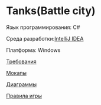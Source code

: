 # Tanks(Battle city)

Язык программирования: С#

Среда разработки:[IntelliJ IDEA](https://www.jetbrains.com/idea/download/#section=windows)

Платформа: Windows

[Требования](https://github.com/Skuuukaaa/Tanks/blob/master/%D0%94%D0%BE%D0%BA%D1%83%D0%BC%D0%B5%D0%BD%D1%82%D1%8B/%D0%A2%D1%80%D0%B5%D0%B1%D0%BE%D0%B2%D0%B0%D0%BD%D0%B8%D1%8F.md)

[Мокапы](https://github.com/Skuuukaaa/Tanks/tree/master/%D0%9C%D0%BE%D0%BA%D0%B0%D0%BF%D1%8B)

[Диаграммы](https://github.com/Skuuukaaa/Tanks/tree/master/%D0%94%D0%B8%D0%B0%D0%B3%D1%80%D0%B0%D0%BC%D0%BC%D1%8B)

[Правила игры](https://github.com/Skuuukaaa/Tanks/blob/master/%D0%94%D0%BE%D0%BA%D1%83%D0%BC%D0%B5%D0%BD%D1%82%D1%8B/%D0%9F%D1%80%D0%B0%D0%B2%D0%B8%D0%BB%D0%B0%20%D0%B8%D0%B3%D1%80%D1%8B.md)
